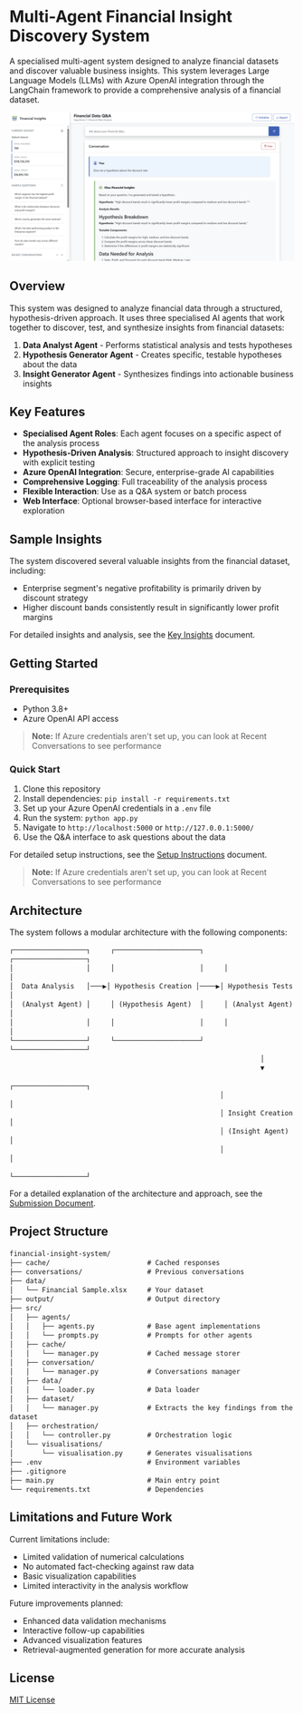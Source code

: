 # Multi-Agent Financial Insight Discovery System

A specialised multi-agent system designed to analyze financial datasets and discover valuable business insights. This system leverages Large Language Models (LLMs) with Azure OpenAI integration through the LangChain framework to provide a comprehensive analysis of a financial dataset.

![Financial Insight Discovery System](docs/web_app.png "Multi-Agent Financial Insight Discovery System")

## Overview

This system was designed to analyze financial data through a structured, hypothesis-driven approach. It uses three specialised AI agents that work together to discover, test, and synthesize insights from financial datasets:

1. **Data Analyst Agent** - Performs statistical analysis and tests hypotheses
2. **Hypothesis Generator Agent** - Creates specific, testable hypotheses about the data
3. **Insight Generator Agent** - Synthesizes findings into actionable business insights

## Key Features

- **Specialised Agent Roles**: Each agent focuses on a specific aspect of the analysis process
- **Hypothesis-Driven Analysis**: Structured approach to insight discovery with explicit testing
- **Azure OpenAI Integration**: Secure, enterprise-grade AI capabilities
- **Comprehensive Logging**: Full traceability of the analysis process
- **Flexible Interaction**: Use as a Q&A system or batch process
- **Web Interface**: Optional browser-based interface for interactive exploration

## Sample Insights

The system discovered several valuable insights from the financial dataset, including:

- Enterprise segment's negative profitability is primarily driven by discount strategy
- Higher discount bands consistently result in significantly lower profit margins

For detailed insights and analysis, see the [Key Insights](docs/key_insights.md) document.

## Getting Started

### Prerequisites

- Python 3.8+
- Azure OpenAI API access
> **Note:** If Azure credentials aren't set up, you can look at Recent Conversations to see performance

### Quick Start

1. Clone this repository
2. Install dependencies: `pip install -r requirements.txt`
3. Set up your Azure OpenAI credentials in a `.env` file
4. Run the system: `python app.py`
5. Navigate to `http://localhost:5000` or `http://127.0.0.1:5000/`
6. Use the Q&A interface to ask questions about the data

For detailed setup instructions, see the [Setup Instructions](docs/setup.md) document.

> **Note:** If Azure credentials aren't set up, you can look at Recent Conversations to see performance


## Architecture

The system follows a modular architecture with the following components:

```
┌──────────────────┐     ┌─────────────────────┐     ┌──────────────────┐
│                  │     │                     │     │                  │
│  Data Analysis   │───▶│ Hypothesis Creation │────▶│ Hypothesis Tests │
│  (Analyst Agent) │     │ (Hypothesis Agent)  │     │ (Analyst Agent)  │
│                  │     │                     │     │                  │
└──────────────────┘     └─────────────────────┘     └──────────────────┘
                                                              │
                                                              ▼
                                                    ┌──────────────────┐
                                                    │                  │
                                                    │ Insight Creation │
                                                    │ (Insight Agent)  │
                                                    │                  │
                                                    └──────────────────┘
```

For a detailed explanation of the architecture and approach, see the [Submission Document](docs/submission.md).


## Project Structure

```
financial-insight-system/
├── cache/                        # Cached responses
├── conversations/                # Previous conversations
├── data/
│   └── Financial Sample.xlsx     # Your dataset
├── output/                       # Output directory
├── src/
│   ├── agents/
│   │   ├── agents.py             # Base agent implementations
│   │   └── prompts.py            # Prompts for other agents
│   ├── cache/
│   │   └── manager.py            # Cached message storer
│   ├── conversation/
│   │   └── manager.py            # Conversations manager
│   ├── data/
│   │   └── loader.py             # Data loader
│   ├── dataset/
│   │   └── manager.py            # Extracts the key findings from the dataset
│   ├── orchestration/
│   │   └── controller.py         # Orchestration logic
│   └── visualisations/
│       └── visualisation.py      # Generates visualisations
├── .env                          # Environment variables
├── .gitignore
├── main.py                       # Main entry point
└── requirements.txt              # Dependencies
```

## Limitations and Future Work

Current limitations include:
- Limited validation of numerical calculations
- No automated fact-checking against raw data
- Basic visualization capabilities
- Limited interactivity in the analysis workflow

Future improvements planned:
- Enhanced data validation mechanisms
- Interactive follow-up capabilities
- Advanced visualization features
- Retrieval-augmented generation for more accurate analysis

## License

[MIT License](LICENSE)